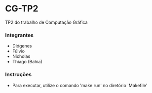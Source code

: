 # CG-TP2

TP2 do trabalho de Computação Gráfica

### Integrantes

- Diógenes
- Fúlvio
- Nicholas
- Thiago (Bahia)


### Instruções

- Para executar, utilize o comando 'make run' no diretório 'Makefile'
